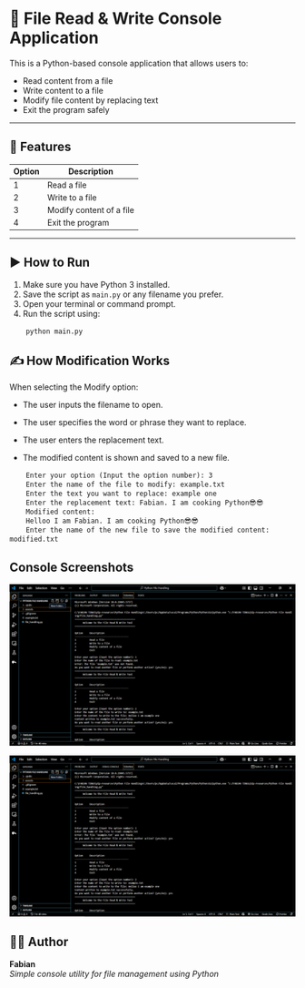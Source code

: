 # 📝 File Read & Write Console Application

This is a Python-based console application that allows users to:
- Read content from a file
- Write content to a file
- Modify file content by replacing text
- Exit the program safely

---

## 📂 Features

| Option | Description                    |
|--------|--------------------------------|
| 1      | Read a file                    |
| 2      | Write to a file                |
| 3      | Modify content of a file       |
| 4      | Exit the program               |

---

## ▶️ How to Run

1. Make sure you have Python 3 installed.
2. Save the script as `main.py` or any filename you prefer.
3. Open your terminal or command prompt.
4. Run the script using:

```bash
    python main.py
```

## ✍️ How Modification Works
When selecting the Modify option:

- The user inputs the filename to open.

- The user specifies the word or phrase they want to replace.

- The user enters the replacement text.

- The modified content is shown and saved to a new file.

```
    Enter your option (Input the option number): 3
    Enter the name of the file to modify: example.txt
    Enter the text you want to replace: example one
    Enter the replacement text: Fabian. I am cooking Python😎😎
    Modified content:
    Helloo I am Fabian. I am cooking Python😎😎
    Enter the name of the new file to save the modified content: modified.txt
```
## Console Screenshots
![Writing a file](assets/screenshot1.png)

![Modifying a file](assets/screenshot1.png)


## 👨‍💻 Author

**Fabian**  
*Simple console utility for file management using Python*
